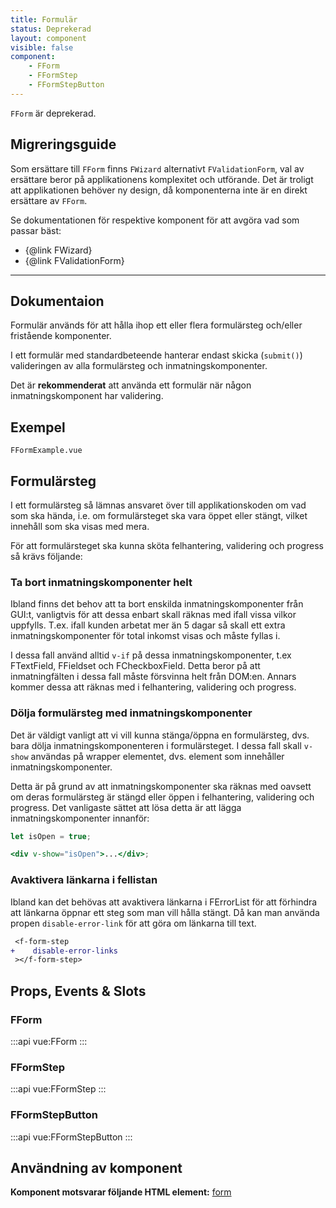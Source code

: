 ```yaml
---
title: Formulär
status: Deprekerad
layout: component
visible: false
component:
    - FForm
    - FFormStep
    - FFormStepButton
---
```


`FForm` är deprekerad.

## Migreringsguide

Som ersättare till `FForm` finns `FWizard` alternativt `FValidationForm`, val av ersättare beror på applikationens komplexitet och utförande. Det är troligt att applikationen behöver ny design, då komponenterna inte är en direkt ersättare av `FForm`.

Se dokumentationen för respektive komponent för att avgöra vad som passar bäst:

- {@link FWizard}
- {@link FValidationForm}

---

## Dokumentaion

Formulär används för att hålla ihop ett eller flera formulärsteg och/eller fristående komponenter.

I ett formulär med standardbeteende hanterar endast skicka (`submit()`) valideringen av alla formulärsteg och inmatningskomponenter.

Det är **rekommenderat** att använda ett formulär när någon inmatningskomponent har validering.

## Exempel

```import
FFormExample.vue
```

## Formulärsteg

I ett formulärsteg så lämnas ansvaret över till applikationskoden om vad som ska hända, i.e. om formulärsteget ska vara öppet eller stängt, vilket innehåll som ska visas med mera.

För att formulärsteget ska kunna sköta felhantering, validering och progress så krävs följande:

### Ta bort inmatningskomponenter helt

Ibland finns det behov att ta bort enskilda inmatningskomponenter från GUI:t, vanligtvis för att dessa enbart skall räknas med ifall vissa vilkor uppfylls.
T.ex. ifall kunden arbetat mer än 5 dagar så skall ett extra inmatningskomponenter för total inkomst visas och måste fyllas i.

I dessa fall använd alltid `v-if` på dessa inmatningskomponenter, t.ex FTextField, FFieldset och FCheckboxField.
Detta beror på att inmatningfälten i dessa fall måste försvinna helt från DOM:en. Annars kommer dessa att räknas med i felhantering, validering och progress.

### Dölja formulärsteg med inmatningskomponenter

Det är väldigt vanligt att vi vill kunna stänga/öppna en formulärsteg, dvs. bara dölja inmatningskomponenteren i formulärsteget.
I dessa fall skall `v-show` användas på wrapper elementet, dvs. element som innehåller inmatningskomponenter.

Detta är på grund av att inmatningskomponenter ska räknas med oavsett om deras formulärsteg är stängd eller öppen i felhantering, validering och progress.
Det vanligaste sättet att lösa detta är att lägga inmatningskomponenter innanför:

```jsx
let isOpen = true;

<div v-show="isOpen">...</div>;
```

### Avaktivera länkarna i fellistan

Ibland kan det behövas att avaktivera länkarna i FErrorList för att förhindra att länkarna öppnar ett steg som man vill hålla stängt.
Då kan man använda propen `disable-error-link` för att göra om länkarna till text.

```diff
 <f-form-step
+    disable-error-links
 ></f-form-step>
```

## Props, Events & Slots

### FForm

:::api
vue:FForm
:::

### FFormStep

:::api
vue:FFormStep
:::

### FFormStepButton

:::api
vue:FFormStepButton
:::

## Användning av komponent

**Komponent motsvarar följande HTML element:** [form](https://developer.mozilla.org/en-US/docs/Web/HTML/Element/form)
